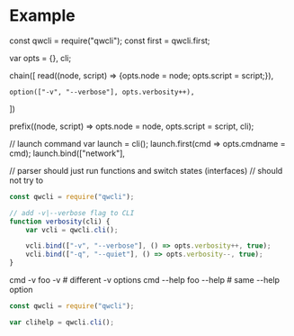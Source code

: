 Example
=======
const qwcli = require("qwcli");
const first = qwcli.first;

var opts = {},
    cli;

chain([
    read((node, script) => {opts.node = node; opts.script = script;}),
    
    option(["-v", "--verbose"], opts.verbosity++),
    
])

prefix((node, script) => opts.node = node, opts.script = script, cli);


// launch command
var launch = cli();
launch.first(cmd => opts.cmdname = cmd);
launch.bind(["network"], 

// parser should just run functions and switch states (interfaces)
// should not try to 


```js
const qwcli = require("qwcli");

// add -v|--verbose flag to CLI
function verbosity(cli) {
    var vcli = qwcli.cli();

    vcli.bind(["-v", "--verbose"], () => opts.verbosity++, true);
    vcli.bind(["-q", "--quiet"], () => opts.verbosity--, true);
}
```

cmd -v foo -v           # different -v options
cmd --help foo --help   # same --help option

```js
const qwcli = require("qwcli");

var clihelp = qwcli.cli();


```
